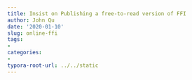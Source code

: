 ```yaml
---
title: Insist on Publishing a free-to-read version of FFI
author: John Qu
date: '2020-01-10'
slug: online-ffi
tags:
- 
categories:
- 
typora-root-url: ../../static
---
```


